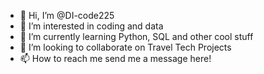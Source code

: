 - 👋 Hi, I’m @DI-code225
- 👀 I’m interested in coding and data
- 🌱 I’m currently learning Python, SQL and other cool stuff
- 💞️ I’m looking to collaborate on Travel Tech Projects
- 📫 How to reach me send me a message here!


